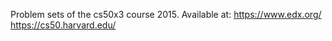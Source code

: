 Problem sets of the cs50x3 course 2015.
Available at:
https://www.edx.org/
https://cs50.harvard.edu/

